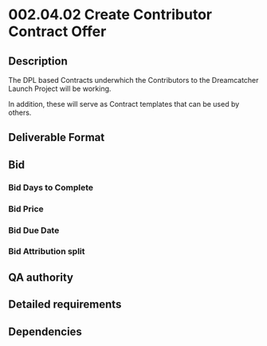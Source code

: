 # 002.04.02 Create Contributor Contract Offer

## Description

The DPL based Contracts underwhich the Contributors to the Dreamcatcher Launch Project will be working.  

In addition, these will serve as Contract templates that can be used by others.

## Deliverable Format

## Bid 

### Bid Days to Complete

### Bid Price

### Bid Due Date

### Bid Attribution split

## QA authority

## Detailed requirements

## Dependencies
